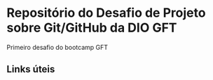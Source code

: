 # Repositório do Desafio de Projeto sobre Git/GitHub da DIO GFT
Primeiro desafio do bootcamp GFT 

## Links úteis

